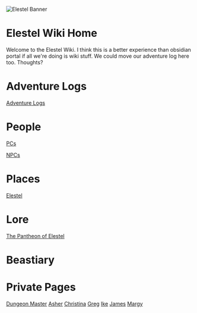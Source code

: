 <!-- TITLE: Elestel Wiki Home -->
<!-- SUBTITLE: The root page of the Elestel Wiki -->

![Elestel Banner](https://i.imgur.com/DMQfQiN.jpg)
# Elestel Wiki Home
Welcome to the Elestel Wiki. I think this is a better experience than obsidian portal if all we're doing is wiki stuff. We could move our adventure log here too. Thoughts?

# Adventure Logs
[Adventure Logs](public/logs/home)

# People

[PCs](public/people/player-characters)

[NPCs](public/people/npcs)

# Places
[Elestel](http://elestel.eastus2.cloudapp.azure.com/public/places/elestel)
# Lore
[The Pantheon of Elestel](public/lore/pantheon)

# Beastiary

# Private Pages
[Dungeon Master](private/dungeon-master/home)
[Asher](private/asher/home)
[Christina](private/christina/home)
[Greg](private/greg/home)
[Ike](private/ike/home)
[James](private/james/home)
[Margy](private/margy/home)
